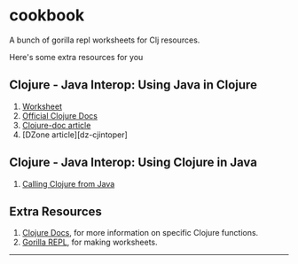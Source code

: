 # cookbook

A bunch of gorilla repl worksheets for Clj resources.

Here's some extra resources for you

## Clojure - Java Interop: Using Java in Clojure

1. [Worksheet][interop-ws]
2. [Official Clojure Docs][clj-site-cjinterop]
3. [Clojure-doc article][clj-doc-cjinterop]
4. [DZone article][dz-cjintoper]

## Clojure - Java Interop: Using Clojure in Java

1. [Calling Clojure from Java][so-clj-in-java]

## Extra Resources

1. [Clojure Docs][clj-docs], for more information on specific Clojure functions.
2. [Gorilla REPL][g-repl-site], for making worksheets.


<!-- Links for cited resources -->
-----
<!-- Using Java in Clojure -->
[interop-ws]: http://viewer.gorilla-repl.org/view.html?source=github&user=admay&repo=gorilla-worksheets&path=ws/java-in-clojure.clj#
[clj-site-cjinterop]: https://clojure.org/reference/java_interop
[clj-doc-cjinterop]: http://clojure-doc.org/articles/language/interop.html
[dz-cjinterop]: https://dzone.com/articles/clojure-java-interop

<!-- Using Clojure in Java -->
[so-clj-in-java]: https://stackoverflow.com/questions/2181774/calling-clojure-from-java#23555959

<!-- Extra Resources -->
[clj-docs]: https://clojuredocs.org/
[g-repl-site]: http://gorilla-repl.org/
